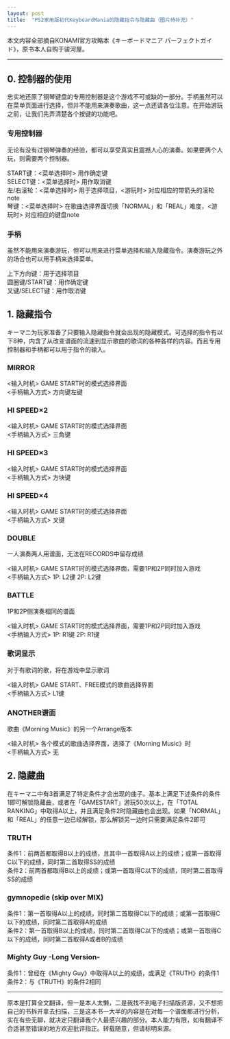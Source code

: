 ```yaml
---
layout: post
title:  "PS2家用版初代KeyboardMania的隐藏指令与隐藏曲（图片待补充）"
---
```


本文内容全部摘自KONAMI官方攻略本《キーボードマニア パーフェクトガイド》，原书本人自购于骏河屋。

---

## 0. 控制器的使用

忠实地还原了钢琴键盘的专用控制器是这个游戏不可或缺的一部分。手柄虽然可以在菜单页面进行选择，但并不能用来演奏歌曲，这一点还请各位注意。在开始游玩之前，让我们先弄清楚各个按键的功能吧。

### 专用控制器

无论有没有过钢琴弹奏的经验，都可以享受真实且震撼人心的演奏。如果要两个人玩，则需要两个控制器。

START键：<菜单选择时> 用作确定键        
SELECT键：<菜单选择时> 用作取消键        
左/右滚轮：<菜单选择时> 用于选择项目，<游玩时> 对应相应的带箭头的滚轮note        
琴键：<菜单选择时> 在歌曲选择界面切换「NORMAL」和「REAL」难度，<游玩时> 对应相应的键盘note        

### 手柄

虽然不能用来演奏游玩，但可以用来进行菜单选择和输入隐藏指令。演奏游玩之外的场合也可以用手柄来选择菜单。

上下方向键：用于选择项目        
圆圈键/START键：用作确定键        
叉键/SELECT键：用作取消键        

## 1. 隐藏指令

キーマニ为玩家准备了只要输入隐藏指令就会出现的隐藏模式。可选择的指令有以下8种，内含了从改变谱面的流速到显示歌曲的歌词的各种各样的内容。而且专用控制器和手柄都可以用于指令的输入。

### MIRROR

<输入时机> GAME START时的模式选择界面        
<手柄输入方式> 方向键左键        

### HI SPEED×2

<输入时机> GAME START时的模式选择界面        
<手柄输入方式> 三角键        

### HI SPEED×3

<输入时机> GAME START时的模式选择界面        
<手柄输入方式> 方块键        

### HI SPEED×4

<输入时机> GAME START时的模式选择界面        
<手柄输入方式> 叉键        

### DOUBLE        
一人演奏两人用谱面，无法在RECORDS中留存成绩        

<输入时机> GAME START时的模式选择界面，需要1P和2P同时加入游戏        
<手柄输入方式> 1P: L2键  2P: L2键        

### BATTLE        
1P和2P侧演奏相同的谱面        

<输入时机> GAME START时的模式选择界面，需要1P和2P同时加入游戏        
<手柄输入方式> 1P: R1键  2P: R1键        

### 歌词显示        
对于有歌词的歌，将在游戏中显示歌词        

<输入时机> GAME START、FREE模式的歌曲选择界面        
<手柄输入方式> L1键        

### ANOTHER谱面        
歌曲《Morning Music》的另一个Arrange版本        

<输入时机> 各个模式的歌曲选择界面，选择了《Morning Music》时        
<手柄输入方式> 无        

## 2. 隐藏曲

在キーマニ中有3首满足了特定条件才会出现的曲子。基本上满足下述条件的条件1即可解锁隐藏曲，或者在「GAMESTART」游玩50次以上，在「TOTAL RANKING」中取得A以上，并且满足条件2时隐藏曲也会出现。如果「NORMAL」和「REAL」的任意一边已经解锁，那么解锁另一边时只需要满足条件2即可

### TRUTH

条件1：前两首都取得B以上的成绩，且其中一首取得A以上的成绩；或第一首取得C以下的成绩，同时第二首取得SS的成绩        
条件2：前两首都取得B以上的成绩；或第一首取得C以下的成绩，同时第二首取得SS的成绩        

### gymnopedie (skip over MIX)

条件1：第一首取得A以上的成绩，同时第二首取得C以下的成绩；或第一首取得C以下的成绩，同时第二首取得A的成绩        
条件2：第一首取得B以上的成绩，同时第二首取得C以下的成绩；或第一首取得C以下的成绩，同时第二首取得A或者B的成绩        

### Mighty Guy -Long Version-

条件1：曾经在《Mighty Guy》中取得A以上的成绩，或满足《TRUTH》的条件1        
条件2：与《TRUTH》的条件2相同        

---

原本是打算全文翻译，但一是本人太懒，二是我找不到电子扫描版资源，又不想把自己的书拆开拿去扫描，三是这本书一大半的内容是在对每一个谱面都进行分析，实在有些无聊，就决定只翻译我个人最感兴趣的部分。本人能力有限，如有翻译不合适甚至错误的地方欢迎批评指正。转载随意，但请标明来源。

